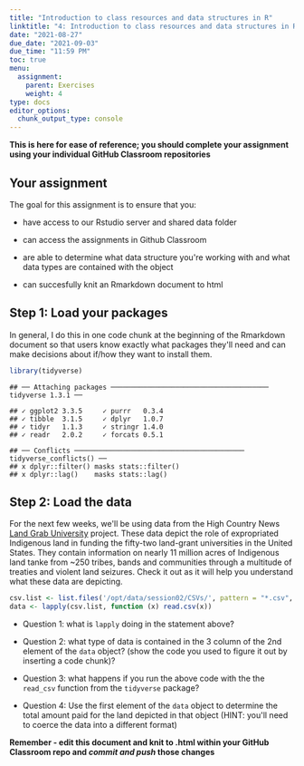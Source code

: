 ```yaml
---
title: "Introduction to class resources and data structures in R"
linktitle: "4: Introduction to class resources and data structures in R"
date: "2021-08-27"
due_date: "2021-09-03"
due_time: "11:59 PM"
toc: true
menu:
  assignment:
    parent: Exercises
    weight: 4
type: docs
editor_options: 
  chunk_output_type: console
---
```


**This is here for ease of reference; you should complete your assignment using your individual GitHub Classroom repositories**




## Your assignment

The goal for this assignment is to ensure that you:
- have access to our Rstudio server and shared data folder

- can access the assignments in Github Classroom

- are able to determine what data structure you're working with and what data types are contained with the object

- can succesfully knit an Rmarkdown document to html

## Step 1: Load your packages
In general, I do this in one code chunk at the beginning of the Rmarkdown document so that users know exactly what packages they'll need and can make decisions about if/how they want to install them.


```r
library(tidyverse)
```

```
## ── Attaching packages ─────────────────────────────────────── tidyverse 1.3.1 ──
```

```
## ✓ ggplot2 3.3.5     ✓ purrr   0.3.4
## ✓ tibble  3.1.5     ✓ dplyr   1.0.7
## ✓ tidyr   1.1.3     ✓ stringr 1.4.0
## ✓ readr   2.0.2     ✓ forcats 0.5.1
```

```
## ── Conflicts ────────────────────────────────────────── tidyverse_conflicts() ──
## x dplyr::filter() masks stats::filter()
## x dplyr::lag()    masks stats::lag()
```


## Step 2: Load the data

For the next few weeks, we'll be using data from the High Country News [Land Grab University](https://www.landgrabu.org/) project. These data depict the role of expropriated Indigenous land in funding the fifty-two land-grant universities in the United States. They contain information on nearly 11 million acres of Indigenous land tanke from ~250 tribes, bands and communities through a multitude of treaties and violent land seizures. Check it out as it will help you understand what these data are depicting.


```r
csv.list <- list.files('/opt/data/session02/CSVs/', pattern = "*.csv", full.names = TRUE)
data <- lapply(csv.list, function (x) read.csv(x))
```
* Question 1: what is `lapply` doing in the statement above?

* Question 2: what type of data is contained in the 3 column of the 2nd element of the `data` object? (show the code you used to figure it out by inserting a code chunk)?

* Question 3: what happens if you run the above code with the the `read_csv` function from the `tidyverse` package?

* Question 4: Use the first element of the `data` object to determine the total amount paid for the land depicted in that object (HINT: you'll need to coerce the data into a different format)

**Remember - edit this document and knit to .html within your GitHub Classroom repo and _commit_ _and_ _push_ those changes**
